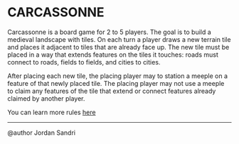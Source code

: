 CARCASSONNE
=============

Carcassonne is a board game for 2 to 5 players. The goal is to build a medieval landscape with tiles. On each turn a player draws a new terrain tile and places it adjacent to tiles that are already face up. The new tile must be placed in a way that extends features on the tiles it touches: roads must connect to roads, fields to fields, and cities to cities. 

After placing each new tile, the placing player may to station a meeple on a feature of that newly placed tile. The placing player may not use a meeple to claim any features of the tile that extend or connect features already claimed by another player.

You can learn more rules [here](https://images-cdn.zmangames.com/us-east-1/filer_public/d5/20/d5208d61-8583-478b-a06d-b49fc9cd7aaa/zm7810_carcassonne_rules.pdf)

-----------------------------------------------------------------------------------------------------

@author Jordan Sandri
